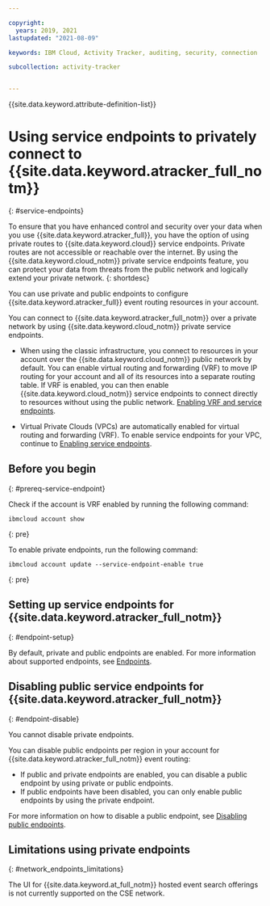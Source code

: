 ```yaml
---

copyright:
  years: 2019, 2021
lastupdated: "2021-08-09"

keywords: IBM Cloud, Activity Tracker, auditing, security, connection

subcollection: activity-tracker


---
```


{{site.data.keyword.attribute-definition-list}}


# Using service endpoints to privately connect to {{site.data.keyword.atracker_full_notm}}
{: #service-endpoints}

To ensure that you have enhanced control and security over your data when you use {{site.data.keyword.atracker_full}}, you have the option of using private routes to {{site.data.keyword.cloud}} service endpoints. Private routes are not accessible or reachable over the internet. By using the {{site.data.keyword.cloud_notm}} private service endpoints feature, you can protect your data from threats from the public network and logically extend your private network.
{: shortdesc}

You can use private and public endpoints to configure {{site.data.keyword.atracker_full}} event routing resources in your account.

You can connect to {{site.data.keyword.atracker_full_notm}} over a private network by using {{site.data.keyword.cloud_notm}} private service endpoints. 

- When using the classic infrastructure, you connect to resources in your account over the {{site.data.keyword.cloud_notm}} public network by default. You can enable virtual routing and forwarding (VRF) to move IP routing for your account and all of its resources into a separate routing table. If VRF is enabled, you can then enable {{site.data.keyword.cloud_notm}} service endpoints to connect directly to resources without using the public network. [Enabling VRF and service endpoints](/docs/account?topic=account-vrf-service-endpoint).

- Virtual Private Clouds (VPCs) are automatically enabled for virtual routing and forwarding (VRF). To enable service endpoints for your VPC, continue to [Enabling service endpoints](/docs/account?topic=account-vrf-service-endpoint#service-endpoint).

## Before you begin
{: #prereq-service-endpoint}

Check if the account is VRF enabled by running the following command:

```text
ibmcloud account show
```
{: pre}

To enable private endpoints, run the following command:

```text
ibmcloud account update --service-endpoint-enable true
```
{: pre}



## Setting up service endpoints for {{site.data.keyword.atracker_full_notm}}
{: #endpoint-setup}

By default, private and public endpoints are enabled. For more information about supported endpoints, see [Endpoints](/docs/activity-tracker?topic=activity-tracker-endpoints).


## Disabling public service endpoints for {{site.data.keyword.atracker_full_notm}}
{: #endpoint-disable}

You cannot disable private endpoints.

You can disable public endpoints per region in your account for {{site.data.keyword.atracker_full_notm}} event routing:
- If public and private endpoints are enabled, you can disable a public endpoint by using private or public endpoints.
- If public endpoints have been disabled, you can only enable public endpoints by using the private endpoint. 

For more information on how to disable a public endpoint, see [Disabling public endpoints](/docs/activity-tracker?topic=activity-tracker-endpoints_manage#endpoints-manage-disable-cli).


## Limitations using private endpoints
{: #network_endpoints_limitations}

The UI for {{site.data.keyword.at_full_notm}} hosted event search offerings is not currently supported on the CSE network.





